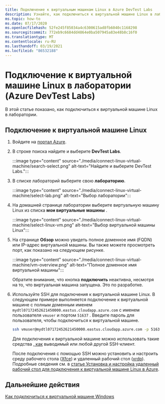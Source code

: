 ```yaml
---
title: Подключение к виртуальным машинам Linux в Azure DevTest Labs
description: Узнайте, как подключиться к виртуальной машине Linux в лаборатории (Azure DevTest Labs)
ms.topic: how-to
ms.date: 07/17/2020
ms.openlocfilehash: 52fe245f85034a4c6300615ad8fb6040c1168298
ms.sourcegitcommit: 772eb9c6684dd4864e0ba507945a83e48b8c16f0
ms.translationtype: MT
ms.contentlocale: ru-RU
ms.lasthandoff: 03/19/2021
ms.locfileid: "86532188"
---
```

# <a name="connect-to-a-linux-vm-in-your-lab-azure-devtest-labs"></a>Подключение к виртуальной машине Linux в лаборатории (Azure DevTest Labs)
В этой статье показано, как подключиться к виртуальной машине Linux в лаборатории. 

## <a name="connect-to-a-linux-vm"></a>Подключение к виртуальной машине Linux
1. Войдите на [портал Azure](https://portal.azure.com).
1. В строке поиска найдите и выберите **DevTest Labs**. 

    :::image type="content" source="./media/connect-linux-virtual-machine/search-select.png" alt-text="Найдите и выберите DevTest Labs.":::    
1. В списке лабораторий выберите свою **лабораторию**.

    :::image type="content" source="./media/connect-linux-virtual-machine/select-lab.png" alt-text="Выбор лаборатории":::            
1. На домашней странице лаборатории выберите виртуальную машину Linux из списка **мои виртуальные машины** . 

    :::image type="content" source="./media/connect-linux-virtual-machine/select-linux-vm.png" alt-text="Выбор виртуальной машины Linux":::        
5. На странице **Обзор** можно увидеть полное доменное имя (FQDN) или IP-адрес виртуальной машины. Вы также можете просмотреть порт, как показано на следующем рисунке.

    :::image type="content" source="./media/connect-linux-virtual-machine/vm-overview.png" alt-text="Полное доменное имя виртуальной машины":::    

    Обратите внимание, что кнопка **подключить** неактивна, несмотря на то, что виртуальная машина запущена. Это по разработке.
6.  Используйте SSH для подключения к виртуальной машине Linux. В следующем примере выполняется подключение к виртуальной машине с полным доменным именем `mydtl07172452621450000.eastus.cloudapp.azure.com` с именем пользователя `vmuser` и портом `51637` . Введите пароль для пользователя, чтобы подключиться к виртуальной машине. 

    ```bash
    ssh vmuser@mydtl07172452621450000.eastus.cloudapp.azure.com -p 51637
    ```

    Для подключения к виртуальной машине можно использовать такие средства [, как](https://www.putty.org/) выводимый или любой другой SSH-клиент. 

    После подключения с помощью SSH можно установить и настроить среду рабочего стола ([Xfce](https://www.xfce.org)) и удаленный рабочий стол ([xrdp](http://xrdp.org)).  Подробные сведения см. в [статье Установка и настройка удаленный рабочий стол для подключения к виртуальной машине Linux в Azure](../virtual-machines/linux/use-remote-desktop.md). 

## <a name="next-steps"></a>Дальнейшие действия
[Как подключиться к виртуальной машине Windows](connect-windows-virtual-machine.md)
